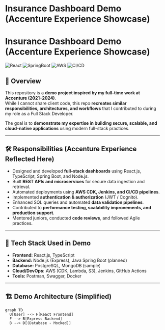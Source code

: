 # Insurance Dashboard Demo (Accenture Experience Showcase)

# Insurance Dashboard Demo (Accenture Experience Showcase)

![React](https://img.shields.io/badge/Frontend-React-blue)
![SpringBoot](https://img.shields.io/badge/Backend-SpringBoot-orange)
![AWS](https://img.shields.io/badge/Cloud-AWS-yellow)
![CI/CD](https://img.shields.io/badge/Pipeline-CI%2FCD-lightgrey)

## 📌 Overview
This repository is a **demo project inspired by my full-time work at Accenture (2021–2024)**.  
While I cannot share client code, this repo **recreates similar responsibilities, architectures, and workflows** that I contributed to during my role as a Full Stack Developer.  

The goal is to **demonstrate my expertise in building secure, scalable, and cloud-native applications** using modern full-stack practices.  

---

## 🛠️ Responsibilities (Accenture Experience Reflected Here)
- Designed and developed **full-stack dashboards** using React.js, TypeScript, Spring Boot, and Node.js.  
- Built **REST APIs and microservices** for secure data ingestion and retrieval.  
- Automated deployments using **AWS CDK, Jenkins, and CI/CD pipelines**.  
- Implemented **authentication & authorization** (JWT / Cognito).  
- Enhanced SQL queries and automated **data validation pipelines**.  
- Contributed to **performance testing, scalability improvements, and production support**.  
- Mentored juniors, conducted **code reviews**, and followed Agile practices.  

---

## 🔧 Tech Stack Used in Demo
- **Frontend:** React.js, TypeScript  
- **Backend:** Node.js (Express), Java Spring Boot (planned)  
- **Database:** PostgreSQL, MongoDB (sample)  
- **Cloud/DevOps:** AWS (CDK, Lambda, S3), Jenkins, GitHub Actions  
- **Tools:** Postman, Swagger, Docker  

---

## 🏗️ Demo Architecture (Simplified)

```mermaid
graph TD
  U[User] --> F[React Frontend]
  F --> B[Express Backend]
  B --> D[(Database - Mocked)]

